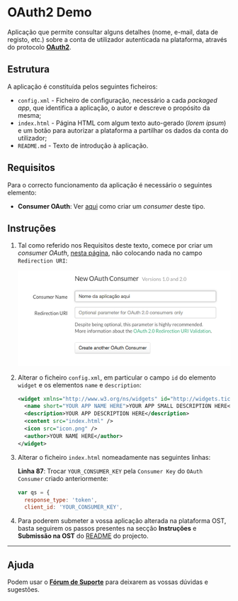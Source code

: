 OAuth2 Demo
============

Aplicação que permite consultar alguns detalhes (nome, e-mail, data de registo, etc.) sobre a conta de utilizador autenticada na plataforma, através do protocolo [**OAuth2**](https://developer.ost.pt/docs/guia_do_programador/conceitos_chave/).

## Estrutura

A aplicação é constituída pelos seguintes ficheiros:

* `config.xml` - Ficheiro de configuração, necessário a cada *packaged app*, que identifica a aplicação, o autor e descreve o propósito da mesma;
* `index.html` - Página HTML com algum texto auto-gerado (*lorem ipsum*) e um botão para autorizar a plataforma a partilhar os dados da conta do utilizador;  
* `README.md` - Texto de introdução à aplicação.



## Requisitos

Para o correcto funcionamento da aplicação é necessário o seguintes elemento:

* **Consumer OAuth**: Ver [aqui](https://developer.ost.pt/docs/guia_do_programador/conceitos_chave/) como criar um *consumer* deste tipo.


## Instruções

1. Tal como referido nos Requisitos deste texto, comece por criar um *consumer OAuth*, [nesta página](https://www.ost.pt/dashboard/api-access), não colocando nada no campo `Redirection URI`:

    ![Criação de novo consumer OAuth](../docs/images/newoauthconsumer.png "Criação de novo consumer OAuth")

2. Alterar o ficheiro `config.xml`, em particular o campo `id` do elemento `widget` e os elementos `name` e `description`:

	```xml
	<widget xmlns="http://www.w3.org/ns/widgets" id="http://widgets.tice.ipn.pt/YOUR_ID_HERE" fullscreen="true" version="1.0.0">
      <name short="YOUR APP NAME HERE">YOUR APP SMALL DESCRIPTION HERE</name>
      <description>YOUR APP DESCRIPTION HERE</description>
      <content src="index.html" />
      <icon src="icon.png" />
   	  <author>YOUR NAME HERE</author>
	</widget>
	```
	
2. Alterar o ficheiro `index.html` nomeadamente nas seguintes linhas:
	
	**Linha 87**: Trocar `YOUR_CONSUMER_KEY` pela `Consumer Key` do `OAuth Consumer` criado anteriormente:
	
	```javascript
	var qs = {
      response_type: 'token',
      client_id: 'YOUR_CONSUMER_KEY',
	```

3. Para poderem submeter a vossa aplicação alterada na plataforma OST, basta seguirem os passos presentes na secção **Instruções** e **Submissão na OST** do [README](../README.md) do projecto.


---

## Ajuda

Podem usar o [**Fórum de Suporte**](https://support.ost.pt/everyone/) para deixarem as vossas dúvidas e sugestões.










